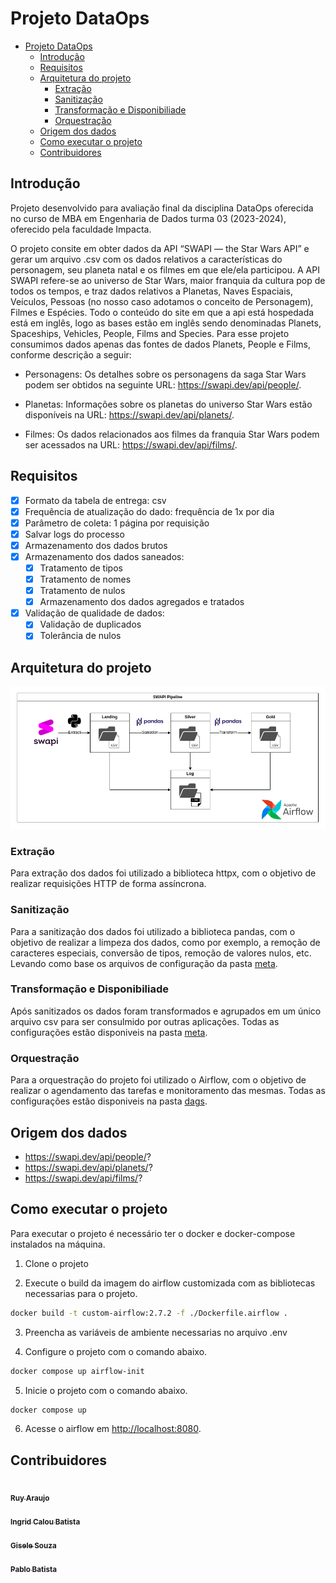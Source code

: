 # Projeto DataOps

- [Projeto DataOps](#projeto-dataops)
  - [Introdução](#introdução)
  - [Requisitos](#requisitos)
  - [Arquitetura do projeto](#arquitetura-do-projeto)
    - [Extração](#extração)
    - [Sanitização](#sanitização)
    - [Transformação e Disponibiliade](#transformação-e-disponibiliade)
    - [Orquestração](#orquestração)
  - [Origem dos dados](#origem-dos-dados)
  - [Como executar o projeto](#como-executar-o-projeto)
  - [Contribuidores](#contribuidores)

## Introdução

Projeto desenvolvido para avaliação final da disciplina DataOps oferecida no curso de MBA em Engenharia de Dados turma 03 (2023-2024), oferecido pela faculdade Impacta.

O projeto consite em obter dados da API “SWAPI — the Star Wars API” e gerar um arquivo .csv com os dados relativos a características do personagem, seu planeta natal e os filmes em que ele/ela participou.
A API SWAPI refere-se ao universo de Star Wars, maior franquia da cultura pop de todos os tempos, e traz dados relativos a Planetas, Naves Espaciais, Veículos, Pessoas (no nosso caso adotamos o conceito de Personagem), Filmes e Espécies. Todo o conteúdo do site em que a api está hospedada está em inglês, logo as bases estão em inglês sendo denominadas Planets, Spaceships, Vehicles, People, Films and Species.
Para esse projeto consumimos dados apenas das  fontes de dados Planets, People e Films, conforme descrição a seguir:

- Personagens: Os detalhes sobre os personagens da saga Star Wars podem ser obtidos na seguinte URL: <https://swapi.dev/api/people/>.

- Planetas: Informações sobre os planetas do universo Star Wars estão disponíveis na URL: <https://swapi.dev/api/planets/>.

- Filmes: Os dados relacionados aos filmes da franquia Star Wars podem ser acessados na URL: <https://swapi.dev/api/films/>.

## Requisitos

- [x] Formato da tabela de entrega: csv
- [x] Frequência de atualização do dado: frequência de 1x por dia
- [x] Parâmetro de coleta: 1 página por requisição
- [x] Salvar logs do processo
- [x] Armazenamento dos dados brutos
- [x] Armazenamento dos dados saneados:
  - [x] Tratamento de tipos
  - [x] Tratamento de nomes
  - [x] Tratamento de nulos
  - [x] Armazenamento dos dados agregados e tratados
- [x] Validação de qualidade de dados:
  - [X] Validação de duplicados
  - [x] Tolerância de nulos

## Arquitetura do projeto

![alt text](./misc/projeto.png)

### Extração

  Para extração dos dados foi utilizado a biblioteca httpx, com o objetivo de realizar requisições HTTP de forma assíncrona.

### Sanitização

  Para a sanitização dos dados foi utilizado a biblioteca pandas, com o objetivo de realizar a limpeza dos dados, como por exemplo, a remoção de caracteres especiais, conversão de tipos, remoção de valores nulos, etc. Levando como base os arquivos de configuração da pasta [meta](airflow/dags/swapi/meta).

### Transformação e Disponibiliade

  Após sanitizados os dados foram transformados e agrupados em um único arquivo csv para ser consulmido por outras aplicações. Todas as configurações estão disponiveis na pasta [meta](airflow/dags/swapi/meta).

### Orquestração

  Para a orquestração do projeto foi utilizado o Airflow, com o objetivo de realizar o agendamento das tarefas e monitoramento das mesmas. Todas as configurações estão disponiveis na pasta [dags](airflow/dags/swapi).

## Origem dos dados

- <https://swapi.dev/api/people/>?
- <https://swapi.dev/api/planets/>?
- <https://swapi.dev/api/films/>?

## Como executar o projeto

Para executar o projeto é necessário ter o docker e docker-compose instalados na máquina.

1. Clone o projeto

2. Execute o build da imagem do airflow customizada com as bibliotecas necessarias para o projeto.

```bash
docker build -t custom-airflow:2.7.2 -f ./Dockerfile.airflow .   
```

3. Preencha as variáveis de ambiente necessarias no arquivo .env

4. Configure o projeto com o comando abaixo.

```bash
docker compose up airflow-init   
```

5. Inicie o projeto com o comando abaixo.

```bash
docker compose up
```

6. Acesse o airflow em <http://localhost:8080>.

## Contribuidores

<a href="https://github.com/Ruy-Araujo">
<img style="border-radius: 50%;" src="https://avatars.githubusercontent.com/u/53796141?v=4" width="100px;" alt=""/>
<br />
<sub><b>Ruy Araujo</b></sub></a>
<br />

<a href="https://github.com/icaloooou">
<img style="border-radius: 50%;" src="https://avatars.githubusercontent.com/u/72050304?v=4" width="100px;" alt=""/>
<br />
<sub><b>Ingrid Calou Batista</b></sub></a>
<br />

<a href="https://github.com/GiselePSouza">
<img style="border-radius: 50%;" src="https://avatars.githubusercontent.com/u/147109622?v=4" width="100px;" alt=""/>
<br />
<sub><b>Gisele Souza</b></sub></a>
<br />

<a href="https://github.com/ElPablitoBR">
<img style="border-radius: 50%;" src="https://avatars.githubusercontent.com/u/131319344?v=4" width="100px;" alt=""/>
<br />
<sub><b>Pablo Batista</b></sub></a> 
<br />

